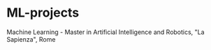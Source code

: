 # ML-projects
Machine Learning - Master in Artificial Intelligence and Robotics, "La Sapienza", Rome

